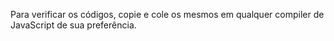 Para verificar os códigos, copie e cole os mesmos em qualquer compiler de JavaScript de sua preferência.
